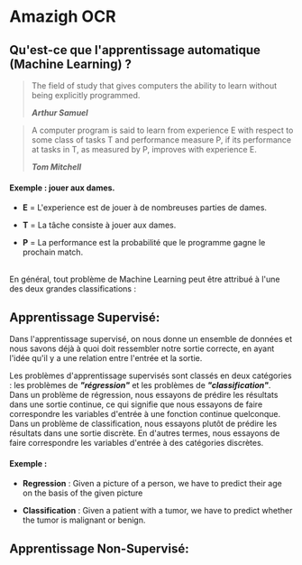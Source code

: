 # Amazigh OCR 
## Qu'est-ce que l'apprentissage automatique (Machine Learning) ?
>The field of study that gives computers the ability to learn without being explicitly programmed.
>
>**_Arthur Samuel_**

>A computer program is said to learn from experience E with respect to some class of tasks T and performance measure P, if its performance at tasks in T, as measured by P, improves with experience E.
>
>**_Tom Mitchell_**

#### Exemple : jouer aux dames.


- **E** =  L'experience est de jouer à de nombreuses parties de dames.

- **T** =  La tâche consiste à jouer aux dames.

- **P** =  La performance est la probabilité que le programme gagne le prochain match. 



\
En général, tout problème de Machine Learning peut être attribué à l'une des deux grandes classifications :

## Apprentissage Supervisé:
Dans l'apprentissage supervisé, on nous donne un ensemble de données et nous savons déjà à quoi doit ressembler notre sortie correcte, en ayant l'idée qu'il y a une relation entre l'entrée et la sortie.

Les problèmes d'apprentissage supervisés sont classés en deux catégories : les problèmes de **_"régression"_** et les problèmes de **_"classification"_**. \
Dans un problème de régression, nous essayons de prédire les résultats dans une sortie continue, ce qui signifie que nous essayons de faire correspondre les variables d'entrée à une fonction continue quelconque. \
Dans un problème de classification, nous essayons plutôt de prédire les résultats dans une sortie discrète. En d'autres termes, nous essayons de faire correspondre les variables d'entrée à des catégories discrètes. 

#### Exemple :
- **Regression** : Given a picture of a person, we have to predict their age on the basis of the given picture

- **Classification** : Given a patient with a tumor, we have to predict whether the tumor is malignant or benign. 

## Apprentissage Non-Supervisé:
